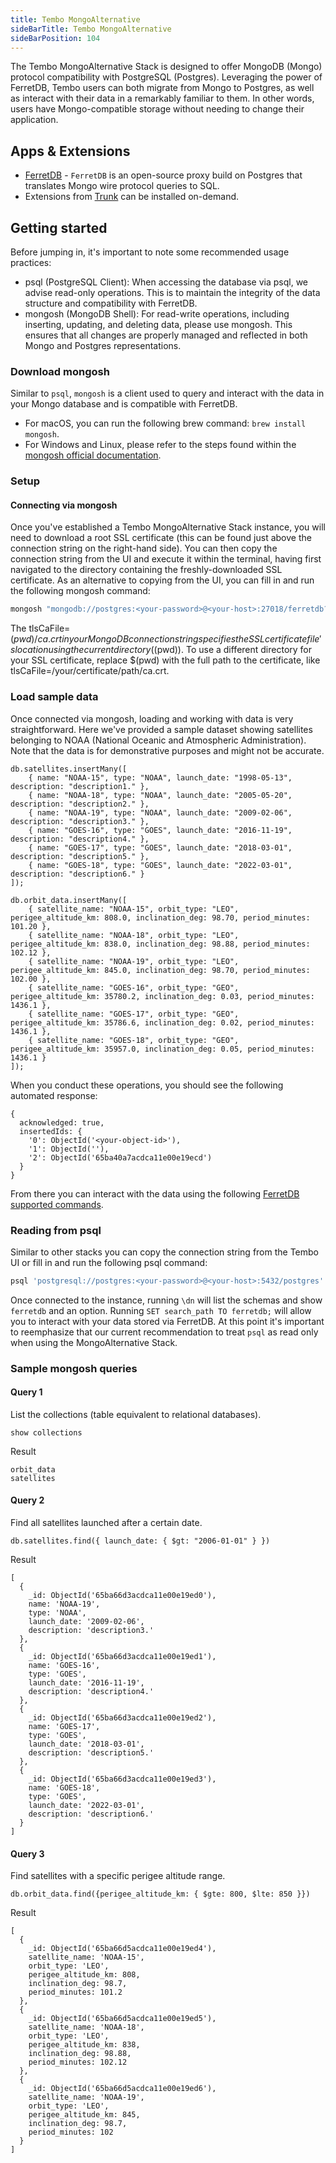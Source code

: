 ```yaml
---
title: Tembo MongoAlternative
sideBarTitle: Tembo MongoAlternative
sideBarPosition: 104
---
```


The Tembo MongoAlternative Stack is designed to offer MongoDB (Mongo) protocol compatibility with PostgreSQL (Postgres).
Leveraging the power of FerretDB, Tembo users can both migrate from Mongo to Postgres, as well as interact with their data in a remarkably familiar to them.
In other words, users have Mongo-compatible storage without needing to change their application.

## Apps & Extensions

-   [FerretDB](https://docs.ferretdb.io/) - `FerretDB` is an open-source proxy build on Postgres that translates Mongo wire protocol queries to SQL.
-   Extensions from [Trunk](https://pgt.dev/) can be installed on-demand.

## Getting started

Before jumping in, it's important to note some recommended usage practices:

-   psql (PostgreSQL Client): When accessing the database via psql, we advise read-only operations.
    This is to maintain the integrity of the data structure and compatibility with FerretDB.
-   mongosh (MongoDB Shell): For read-write operations, including inserting, updating, and deleting data, please use mongosh.
    This ensures that all changes are properly managed and reflected in both Mongo and Postgres representations.

### Download mongosh

Similar to `psql`, `mongosh` is a client used to query and interact with the data in your Mongo database and is compatible with FerretDB.

-   For macOS, you can run the following brew command: `brew install mongosh`.
-   For Windows and Linux, please refer to the steps found within the [mongosh official documentation](https://www.mongodb.com/docs/mongodb-shell/install/).

### Setup

#### Connecting via mongosh

Once you've established a Tembo MongoAlternative Stack instance, you will need to download a root SSL certificate (this can be found just above the connection string on the right-hand side).
You can then copy the connection string from the UI and execute it within the terminal, having first navigated to the directory containing the freshly-downloaded SSL certificate.
As an alternative to copying from the UI, you can fill in and run the following mongosh command:

```bash
mongosh "mongodb://postgres:<your-password>@<your-host>:27018/ferretdb?authMechanism=PLAIN&tls=true&tlsCaFile=$(pwd)/ca.crt"
```

The tlsCaFile=$(pwd)/ca.crt in your MongoDB connection string specifies the SSL certificate file's location using the current directory ($(pwd)).
To use a different directory for your SSL certificate, replace $(pwd) with the full path to the certificate, like tlsCaFile=/your/certificate/path/ca.crt.

### Load sample data

Once connected via mongosh, loading and working with data is very straightforward.
Here we've provided a sample dataset showing satellites belonging to NOAA (National Oceanic and Atmospheric Administration).
Note that the data is for demonstrative purposes and might not be accurate.

```
db.satellites.insertMany([
    { name: "NOAA-15", type: "NOAA", launch_date: "1998-05-13", description: "description1." },
    { name: "NOAA-18", type: "NOAA", launch_date: "2005-05-20", description: "description2." },
    { name: "NOAA-19", type: "NOAA", launch_date: "2009-02-06", description: "description3." },
    { name: "GOES-16", type: "GOES", launch_date: "2016-11-19", description: "description4." },
    { name: "GOES-17", type: "GOES", launch_date: "2018-03-01", description: "description5." },
    { name: "GOES-18", type: "GOES", launch_date: "2022-03-01", description: "description6." }
]);

db.orbit_data.insertMany([
    { satellite_name: "NOAA-15", orbit_type: "LEO", perigee_altitude_km: 808.0, inclination_deg: 98.70, period_minutes: 101.20 },
    { satellite_name: "NOAA-18", orbit_type: "LEO", perigee_altitude_km: 838.0, inclination_deg: 98.88, period_minutes: 102.12 },
    { satellite_name: "NOAA-19", orbit_type: "LEO", perigee_altitude_km: 845.0, inclination_deg: 98.70, period_minutes: 102.00 },
    { satellite_name: "GOES-16", orbit_type: "GEO", perigee_altitude_km: 35780.2, inclination_deg: 0.03, period_minutes: 1436.1 },
    { satellite_name: "GOES-17", orbit_type: "GEO", perigee_altitude_km: 35786.6, inclination_deg: 0.02, period_minutes: 1436.1 },
    { satellite_name: "GOES-18", orbit_type: "GEO", perigee_altitude_km: 35957.0, inclination_deg: 0.05, period_minutes: 1436.1 }
]);
```

When you conduct these operations, you should see the following automated response:

```text
{
  acknowledged: true,
  insertedIds: {
    '0': ObjectId('<your-object-id>'),
    '1': ObjectId(''),
    '2': ObjectId('65ba40a7acdca11e00e19ecd')
  }
}
```

From there you can interact with the data using the following [FerretDB supported commands](https://docs.ferretdb.io/reference/supported-commands/).

### Reading from psql

Similar to other stacks you can copy the connection string from the Tembo UI or fill in and run the following psql command:

```bash
psql 'postgresql://postgres:<your-password>@<your-host>:5432/postgres'
```

Once connected to the instance, running `\dn` will list the schemas and show `ferretdb` and an option.
Running `SET search_path TO ferretdb;` will allow you to interact with your data stored via FerretDB.
At this point it's important to reemphasize that our current recommendation to treat `psql` as read only when using the MongoAlternative Stack.

### Sample mongosh queries

#### Query 1

List the collections (table equivalent to relational databases).

```
show collections
```

Result

```text
orbit_data
satellites
```

#### Query 2

Find all satellites launched after a certain date.

```
db.satellites.find({ launch_date: { $gt: "2006-01-01" } })
```

Result

```text
[
  {
    _id: ObjectId('65ba66d3acdca11e00e19ed0'),
    name: 'NOAA-19',
    type: 'NOAA',
    launch_date: '2009-02-06',
    description: 'description3.'
  },
  {
    _id: ObjectId('65ba66d3acdca11e00e19ed1'),
    name: 'GOES-16',
    type: 'GOES',
    launch_date: '2016-11-19',
    description: 'description4.'
  },
  {
    _id: ObjectId('65ba66d3acdca11e00e19ed2'),
    name: 'GOES-17',
    type: 'GOES',
    launch_date: '2018-03-01',
    description: 'description5.'
  },
  {
    _id: ObjectId('65ba66d3acdca11e00e19ed3'),
    name: 'GOES-18',
    type: 'GOES',
    launch_date: '2022-03-01',
    description: 'description6.'
  }
]
```

#### Query 3

Find satellites with a specific perigee altitude range.

```
db.orbit_data.find({perigee_altitude_km: { $gte: 800, $lte: 850 }})
```

Result

```text
[
  {
    _id: ObjectId('65ba66d5acdca11e00e19ed4'),
    satellite_name: 'NOAA-15',
    orbit_type: 'LEO',
    perigee_altitude_km: 808,
    inclination_deg: 98.7,
    period_minutes: 101.2
  },
  {
    _id: ObjectId('65ba66d5acdca11e00e19ed5'),
    satellite_name: 'NOAA-18',
    orbit_type: 'LEO',
    perigee_altitude_km: 838,
    inclination_deg: 98.88,
    period_minutes: 102.12
  },
  {
    _id: ObjectId('65ba66d5acdca11e00e19ed6'),
    satellite_name: 'NOAA-19',
    orbit_type: 'LEO',
    perigee_altitude_km: 845,
    inclination_deg: 98.7,
    period_minutes: 102
  }
]
```
